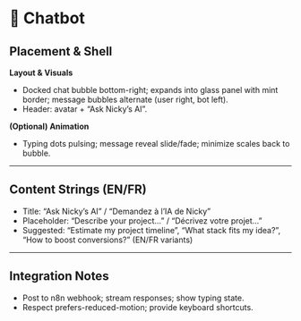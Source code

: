 # 🤖 Chatbot

## Placement & Shell
**Layout & Visuals**
- Docked chat bubble bottom-right; expands into glass panel with mint border; message bubbles alternate (user right, bot left).
- Header: avatar + “Ask Nicky’s AI”.

**(Optional) Animation**
- Typing dots pulsing; message reveal slide/fade; minimize scales back to bubble.

---

## Content Strings (EN/FR)
- Title: “Ask Nicky’s AI” / “Demandez à l’IA de Nicky”
- Placeholder: “Describe your project…” / “Décrivez votre projet…”
- Suggested: “Estimate my project timeline”, “What stack fits my idea?”, “How to boost conversions?” (EN/FR variants)

---

## Integration Notes
- Post to n8n webhook; stream responses; show typing state.
- Respect prefers-reduced-motion; provide keyboard shortcuts.
